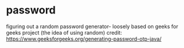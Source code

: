 # password
figuring out a random password generator- loosely based on geeks for geeks project (the idea of using random) credit: https://www.geeksforgeeks.org/generating-password-otp-java/
